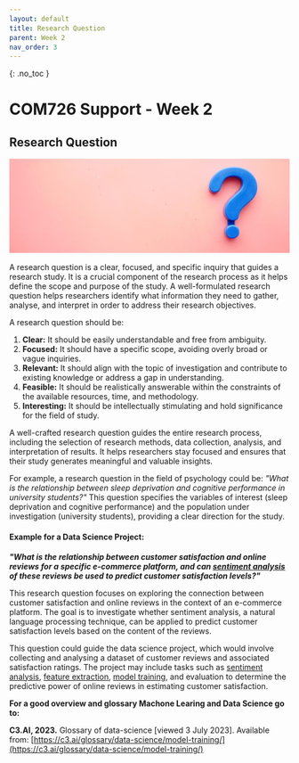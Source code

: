 ```yaml
---
layout: default
title: Research Question
parent: Week 2
nav_order: 3
---
```


{: .no_toc }

# COM726 Support - Week 2
## Research Question

![Research Question](../img/Picture1_EDIT.jpg)

A research question is a clear, focused, and specific inquiry that guides a research study. It is a crucial component of the research process as it helps define the scope and purpose of the study. A well-formulated research question helps researchers identify what information they need to gather, analyse, and interpret in order to address their research objectives.

A research question should be:
1.	**Clear:** It should be easily understandable and free from ambiguity.
2.	**Focused:** It should have a specific scope, avoiding overly broad or vague inquiries.
3.	**Relevant:** It should align with the topic of investigation and contribute to existing knowledge or address a gap in understanding.
4.	**Feasible:** It should be realistically answerable within the constraints of the available resources, time, and methodology.
5.	**Interesting:** It should be intellectually stimulating and hold significance for the field of study.

A well-crafted research question guides the entire research process, including the selection of research methods, data collection, analysis, and interpretation of results. It helps researchers stay focused and ensures that their study generates meaningful and valuable insights.

For example, a research question in the field of psychology could be: *"What is the relationship between sleep deprivation and cognitive performance in university students?"* This question specifies the variables of interest (sleep deprivation and cognitive performance) and the population under investigation (university students), providing a clear direction for the study.


#### Example for a Data Science Project:

***"What is the relationship between customer satisfaction and online reviews for a specific e-commerce platform, and can [sentiment analysis](https://aws.amazon.com/what-is/sentiment-analysis/) of these reviews be used to predict customer satisfaction levels?"***

This research question focuses on exploring the connection between customer satisfaction and online reviews in the context of an e-commerce platform. The goal is to investigate whether sentiment analysis, a natural language processing technique, can be applied to predict customer satisfaction levels based on the content of the reviews.

This question could guide the data science project, which would involve collecting and analysing a dataset of customer reviews and associated satisfaction ratings. The project may include tasks such as [sentiment analysis](https://aws.amazon.com/what-is/sentiment-analysis/), [feature extraction](https://uk.mathworks.com/discovery/feature-extraction.html), [model training](https://c3.ai/glossary/data-science/model-training/), and evaluation to determine the predictive power of online reviews in estimating customer satisfaction.


**For a good overview and glossary Machone Learing  and Data Science go to:**

**C3.AI, 2023.** Glossary of data-science [viewed 3 July 2023]. Available from: [https://c3.ai/glossary/data-science/model-training/](https://c3.ai/glossary/data-science/model-training/)


